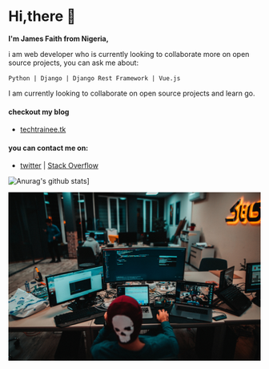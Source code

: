 
# Hi,there 👋

  **I'm James Faith from Nigeria,**
  
  i am web developer who is currently looking to collaborate more on open source projects,
  you can ask me about:

    Python | Django | Django Rest Framework | Vue.js
    
    
   I am currently looking to collaborate on open source projects and learn go.
   
   
   
   #### checkout my blog
   
   - [techtrainee.tk](https://techtrainee.tk) 
   
   #### you can contact me on: 
   
   - [twitter](https://twitter.com/camzy_l) | [Stack Overflow](https://stackoverflow.com/users/13683741/camzy)
   
   
   ![Anurag's github stats](https://github-readme-stats.vercel.app/api?username=blackpandan&show_icons=true&theme=synthwave)]
   
    
    
   ![pic](https://github.com/blackpandan/my_pictures/blob/main/arian-darvishi-wh-RPfR_3_M-unsplash.jpg)
   
 

